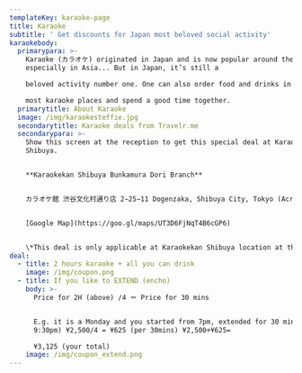 ```yaml
---
templateKey: karaoke-page
title: Karaoke
subtitle: ' Get discounts for Japan most beloved social activity'
karaokebody:
  primarypara: >-
    Karaoke (カラオケ) originated in Japan and is now popular around the world,
    especially in Asia... But in Japan, it’s still a

    beloved activity number one. One can also order food and drinks in

    most karaoke places and spend a good time together.
  primarytitle: About Karaoke
  image: /img/karaokesteffie.jpg
  secondarytitle: Karaoke deals from Travelr.me
  secondarypara: >-
    Show this screen at the reception to get this special deal at Karaokekan
    Shibuya.


    **Karaokekan Shibuya Bunkamura Dori Branch**


    カラオケ館 渋谷文化村通り店 2−25−11 Dogenzaka, Shibuya City, Tokyo (Across from H&M )


    [Google Map](https://goo.gl/maps/UT3D6FjNqT4B6cGP6)


    \*This deal is only applicable at Karaokekan Shibuya location at the moment.
deal:
  - title: 2 hours karaoke + all you can drink
    image: /img/coupon.png
  - title: If you like to EXTEND (encho)
    body: >-
      Price for 2H (above) /4 ＝ Price for 30 mins 


      E.g. it is a Monday and you started from 7pm, extended for 30 mins (until
      9:30pm) ¥2,500/4 = ¥625 (per 30mins) ¥2,500+¥625=

      ¥3,125 (your total)
    image: /img/coupon_extend.png
---
```

